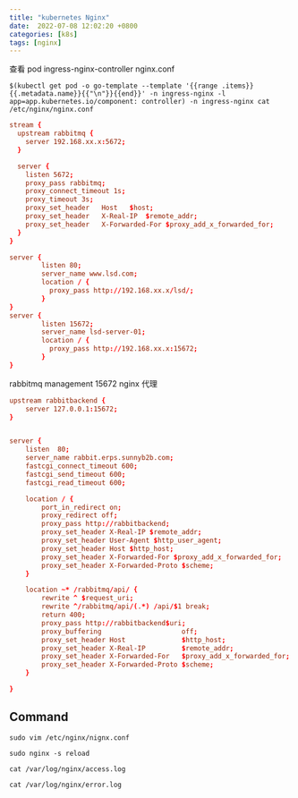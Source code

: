 ```yaml
---
title: "kubernetes Nginx"
date:  2022-07-08 12:02:20 +0800
categories: [k8s]
tags: [nginx]
---
```



查看 pod ingress-nginx-controller  nginx.conf

`$(kubectl get pod -o go-template --template '{{range .items}}{{.metadata.name}}{{"\n"}}{{end}}' -n ingress-nginx -l app=app.kubernetes.io/component: controller) -n ingress-nginx cat /etc/nginx/nginx.conf`

```conf
stream {
  upstream rabbitmq {
    server 192.168.xx.x:5672;
  }

  server {
    listen 5672;
    proxy_pass rabbitmq;
    proxy_connect_timeout 1s;
    proxy_timeout 3s;
    proxy_set_header   Host   $host;
    proxy_set_header   X-Real-IP  $remote_addr;
    proxy_set_header   X-Forwarded-For $proxy_add_x_forwarded_for;
  }
}

server {
        listen 80;
        server_name www.lsd.com;
        location / {
          proxy_pass http://192.168.xx.x/lsd/;
        }
}
server {
        listen 15672;
        server_name lsd-server-01;
        location / {
          proxy_pass http://192.168.xx.x:15672;
        }
}

```

rabbitmq management 15672  nginx 代理

```conf
upstream rabbitbackend {
    server 127.0.0.1:15672;
}


server {
    listen  80;
    server_name rabbit.erps.sunnyb2b.com;
    fastcgi_connect_timeout 600;
    fastcgi_send_timeout 600;
    fastcgi_read_timeout 600;

    location / {
        port_in_redirect on;
        proxy_redirect off;
        proxy_pass http://rabbitbackend;
        proxy_set_header X-Real-IP $remote_addr;
        proxy_set_header User-Agent $http_user_agent;
        proxy_set_header Host $http_host;
        proxy_set_header X-Forwarded-For $proxy_add_x_forwarded_for;
        proxy_set_header X-Forwarded-Proto $scheme;
    }

    location ~* /rabbitmq/api/ {
        rewrite ^ $request_uri;
        rewrite ^/rabbitmq/api/(.*) /api/$1 break;
        return 400;
        proxy_pass http://rabbitbackend$uri;
        proxy_buffering                    off;
        proxy_set_header Host              $http_host;
        proxy_set_header X-Real-IP         $remote_addr;
        proxy_set_header X-Forwarded-For   $proxy_add_x_forwarded_for;
        proxy_set_header X-Forwarded-Proto $scheme;
    }

}
```


## Command

`sudo vim /etc/nginx/nignx.conf`

`sudo nginx -s reload`

`cat /var/log/nginx/access.log`

`cat /var/log/nginx/error.log`

